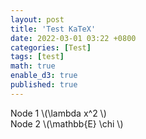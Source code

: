 ```yaml
---
layout: post
title: 'Test KaTeX'
date: 2022-03-01 03:22 +0800
categories: [Test]
tags: [test]
math: true
enable_d3: true
published: true
---
```




<script src="https://d3js.org/d3.v4.min.js"></script>

<div id="circle_fig">
    Node 1 <span id="node-text">\(\lambda x^2 \)</span>
</div>

<script>
function circle_fun() {

const div = d3.select("#circle_fig");
const span = div.select("#node-text");

const width = 50;
const height = 50;
const r = 25;

var container = span.append("span")
  .style("display", "inline-block"); 
  
const svg = container.append("svg")
  .attr("width", width)
  .attr("height", height);


const g = svg.append("g")
  .attr("id", "node");


const circle = g.append("circle")
  .attr("cx", width/2)
  .attr("cy", height/2)
  .attr("r", r)
  .attr("fill", "#faddcd");

span.style("position", "relative");

container.style("position", "absolute")
  .style("z-index", -1);

  const span_dim = span.node().getBoundingClientRect();
  const span_left = span_dim.left;
  const span_top = span_dim.top;

  var container_dim = container.node().getBoundingClientRect();
  var container_left = container_dim.left;
  var container_top = container_dim.top;

  const g_dim = g.node().getBoundingClientRect();
  const g_left = g_dim.left;
  const g_top = g_dim.top;
  const g_width = g_dim.width;
  const g_height = g_dim.height;

  const delta_g_left = g_left - container_left;
  const delta_g_top = g_top - container_top;


window.addEventListener("load", function(){

  const tex = span.select("span.katex");
  const tex_dim = tex.node().getBoundingClientRect();
  const tex_left = tex_dim.left;
  const tex_top = tex_dim.top;
  const tex_width = tex_dim.width;
  const tex_height = tex_dim.height;

  const delta_tex_left = tex_left - span_left;
  const delta_tex_top = tex_top - span_top;

  container.style("left", delta_tex_left + tex_width/2 - delta_g_left - g_width/2 + "px");
  container.style("top", delta_tex_top + tex_height/2 - delta_g_top - g_height/2 + "px");

});

}

circle_fun();

</script>


<div id="just_fig">
    Node 2 <span id="node-text">\(\mathbb{E} \chi \)</span>
</div>
